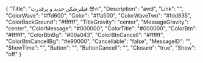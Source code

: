 {
    "Title": "فیلترشکن جدید و پرقدرت 😎🔥",
    "Description": "awd",
    "Link": "",
    "ColorWave": "#ffd600",
    "Color": "#ffa500",
    "ColorWaveTwo": "#fdd835",
    "ColorBackGround": "#ffffff",
    "TitleGravity": "center",
    "MessageGravity": "center",
    "ColorMessage": "#000000",
    "ColorTitle": "#000000",
    "ColorBtn": "#ffffff",
    "ColorBtnBg": "#00a043",
    "ColorBtnCancell": "#ffffff",
    "ColorBtnCancellBg": "#e90000",
    "Cancellable": "false",
    "MessageID": "",
    "ShowTime": "",
    "Button": "",
    "ButtonCancell": "",
    "Closure": "true",
    "Show": "off"
}